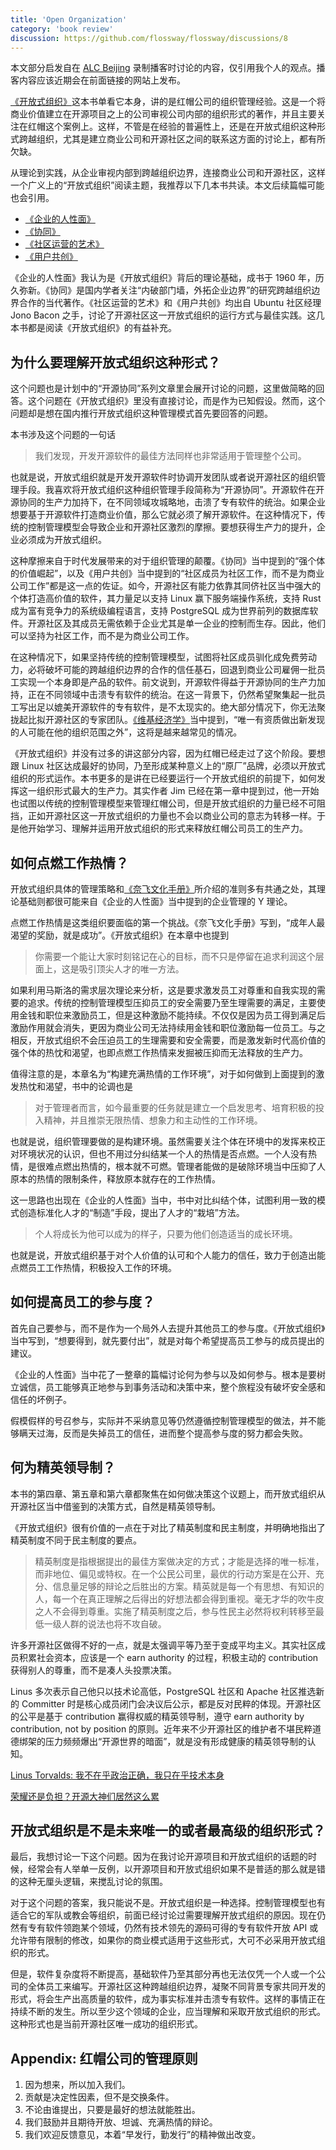```yaml
---
title: 'Open Organization'
category: 'book review'
discussion: https://github.com/flossway/flossway/discussions/8
---
```


本文部分启发自在 [ALC Beijing](https://alc-beijing.github.io/alc-site/) 录制播客时讨论的内容，仅引用我个人的观点。播客内容应该近期会在前面链接的网站上发布。

[《开放式组织》](https://book.douban.com/subject/26894636)这本书单看它本身，讲的是红帽公司的组织管理经验。这是一个将商业价值建立在开源项目之上的公司审视公司内部的组织形式的著作，并且主要关注在红帽这个案例上。这样，不管是在经验的普遍性上，还是在开放式组织这种形式跨越组织，尤其是建立商业公司和开源社区之间的联系这方面的讨论上，都有所欠缺。

从理论到实践，从企业审视内部到跨越组织边界，连接商业公司和开源社区，这样一个广义上的“开放式组织”阅读主题，我推荐以下几本书共读。本文后续篇幅可能也会引用。

* [《企业的人性面》](https://book.douban.com/subject/27125968/)
* [《协同》](https://book.douban.com/subject/34834429/)
* [《社区运营的艺术》](https://book.douban.com/subject/26976995/)
* [《用户共创》](https://book.douban.com/subject/35531548/)

《企业的人性面》我认为是《开放式组织》背后的理论基础，成书于 1960 年，历久弥新。《协同》是国内学者关注“内破部门墙，外拓企业边界”的研究跨越组织边界合作的当代著作。《社区运营的艺术》和《用户共创》均出自 Ubuntu 社区经理 Jono Bacon 之手，讨论了开源社区这一开放式组织的运行方式与最佳实践。这几本书都是阅读《开放式组织》的有益补充。

## 为什么要理解开放式组织这种形式？

这个问题也是计划中的“开源协同”系列文章里会展开讨论的问题，这里做简略的回答。这个问题在《开放式组织》里没有直接讨论，而是作为已知假设。然而，这个问题却是想在国内推行开放式组织这种管理模式首先要回答的问题。

本书涉及这个问题的一句话

> 我们发现，开发开源软件的最佳方法同样也非常适用于管理整个公司。

也就是说，开放式组织就是开发开源软件时协调开发团队或者说开源社区的组织管理手段。我喜欢将开放式组织这种组织管理手段简称为“开源协同”。开源软件在开源协同的生产力加持下，在不同领域攻城略地，击溃了专有软件的统治。如果企业想要基于开源软件打造商业价值，那么它就必须了解开源软件。在这种情况下，传统的控制管理模型会导致企业和开源社区激烈的摩擦。要想获得生产力的提升，企业必须成为开放式组织。

这种摩擦来自于时代发展带来的对于组织管理的颠覆。《协同》当中提到的“强个体的价值崛起”，以及《用户共创》当中提到的“社区成员为社区工作，而不是为商业公司工作”都是这一点的佐证。如今，开源社区有能力依靠其同侪社区当中强大的个体打造高价值的软件，其力量足以支持 Linux 赢下服务端操作系统，支持 Rust 成为富有竞争力的系统级编程语言，支持 PostgreSQL 成为世界前列的数据库软件。开源社区及其成员无需依赖于企业尤其是单一企业的控制而生存。因此，他们可以坚持为社区工作，而不是为商业公司工作。

在这种情况下，如果坚持传统的控制管理模型，试图将社区成员驯化成免费劳动力，必将破坏可能的跨越组织边界的合作的信任基石，回退到商业公司雇佣一批员工实现一个本身即是产品的软件。前文说到，开源软件得益于开源协同的生产力加持，正在不同领域中击溃专有软件的统治。在这一背景下，仍然希望聚集起一批员工写出足以媲美开源软件的专有软件，是不太现实的。绝大部分情况下，你无法聚拢起比拟开源社区的专家团队。[《维基经济学》](https://book.douban.com/subject/2265341/)当中提到，“唯一有资质做出新发现的人可能在他的组织范围之外”，这将是越来越常见的情况。

《开放式组织》并没有过多的讲这部分内容，因为红帽已经走过了这个阶段。要想跟 Linux 社区达成最好的协同，乃至形成某种意义上的“原厂”品牌，必须以开放式组织的形式运作。本书更多的是讲在已经要运行一个开放式组织的前提下，如何发挥这一组织形式最大的生产力。其实作者 Jim 已经在第一章中提到过，他一开始也试图以传统的控制管理模型来管理红帽公司，但是开放式组织的力量已经不可阻挡，正如开源社区这一开放式组织的力量也不会以商业公司的意志为转移一样。于是他开始学习、理解并运用开放式组织的形式来释放红帽公司员工的生产力。

## 如何点燃工作热情？

开放式组织具体的管理策略和[《奈飞文化手册》](https://book.douban.com/subject/30356081/)所介绍的准则多有共通之处，其理论基础则都很可能来自《企业的人性面》当中提到的企业管理的 Y 理论。

点燃工作热情是这类组织要面临的第一个挑战。《奈飞文化手册》写到，“成年人最渴望的奖励，就是成功”。《开放式组织》在本章中也提到

> 你需要一个能让大家时刻铭记在心的目标，而不只是停留在追求利润这个层面上，这是吸引顶尖人才的唯一方法。

如果利用马斯洛的需求层次理论来分析，这是要求激发员工对尊重和自我实现的需要的追求。传统的控制管理模型压抑员工的安全需要乃至生理需要的满足，主要使用金钱和职位来激励员工，但是这种激励不能持续。不仅仅是因为员工得到满足后激励作用就会消失，更因为商业公司无法持续用金钱和职位激励每一位员工。与之相反，开放式组织不会压迫员工的生理需要和安全需要，而是激发新时代高价值的强个体的热忱和渴望，也即点燃工作热情来发掘被压抑而无法释放的生产力。

值得注意的是，本章名为“构建充满热情的工作环境”，对于如何做到上面提到的激发热忱和渴望，书中的论调也是

> 对于管理者而言，如今最重要的任务就是建立一个启发思考、培育积极的投入精神，并且推崇无限热情、想象力和主动性的工作环境。

也就是说，组织管理要做的是构建环境。虽然需要关注个体在环境中的发挥来校正对环境状况的认识，但也不用过分纠结某一个人的热情是否点燃。一个人没有热情，是很难点燃出热情的，根本就不可燃。管理者能做的是破除环境当中压抑了人原本的热情的限制条件，释放原本就存在的工作热情。

这一思路也出现在《企业的人性面》当中，书中对比纠结个体，试图利用一致的模式创造标准化人才的“制造”手段，提出了人才的“栽培”方法。

> 个人将成长为他可以成为的样子，只要为他们创造适当的成长环境。

也就是说，开放式组织基于对个人价值的认可和个人能力的信任，致力于创造出能点燃员工工作热情，积极投入工作的环境。

## 如何提高员工的参与度？

首先自己要参与，而不是作为一个局外人去提升其他员工的参与度。《开放式组织》当中写到，“想要得到，就先要付出”，就是对每个希望提高员工参与的成员提出的建议。

《企业的人性面》当中花了一整章的篇幅讨论何为参与以及如何参与。根本是要树立诚信，员工能够真正地参与到事务活动和决策中来，整个旅程没有破坏安全感和信任的坏例子。

假模假样的号召参与，实际并不采纳意见等仍然遵循控制管理模型的做法，并不能够瞒天过海，反而是失掉员工的信任，进而整个提高参与度的努力都会失败。

## 何为精英领导制？

本书的第四章、第五章和第六章都聚焦在如何做决策这个议题上，而开放式组织从开源社区当中借鉴到的决策方式，自然是精英领导制。

《开放式组织》很有价值的一点在于对比了精英制度和民主制度，并明确地指出了精英制度不同于民主制度的要点。

> 精英制度是指根据提出的最佳方案做决定的方式；才能是选择的唯一标准，而非地位、偏见或特权。在一个公民公司里，最优的行动方案是在公开、充分、信息量足够的辩论之后胜出的方案。精英就是每一个有思想、有知识的人，每一个在真正理解之后得出的好想法都会得到重视。毫无才华的吹牛皮之人不会得到尊重。实施了精英制度之后，参与性民主必然将权利转移至最低一级人群的说法也将不攻自破。

许多开源社区做得不好的一点，就是太强调平等乃至于变成平均主义。其实社区成员积累社会资本，应该是一个 earn authority 的过程，积极主动的 contribution 获得别人的尊重，而不是凑人头投票决策。

Linus 多次表示自己他只以技术论高低，PostgreSQL 社区和 Apache 社区推选新的 Committer 时是核心成员闭门会决议后公示，都是反对民粹的体现。开源社区的公平是基于 contribution 赢得权威的精英领导制，遵守 earn authority by contribution, not by position 的原则。近年来不少开源社区的维护者不堪民粹道德绑架的压力频频爆出“开源世界的暗面”，就是没有形成健康的精英领导制的认知。

[Linus Torvalds: 我不在乎政治正确，我只在乎技术本身](https://www.bilibili.com/video/BV1454y1E7xp)

[荣耀还是负担？开源大神们居然这么累](https://www.bilibili.com/video/BV19f4y1F7QQ)

## 开放式组织是不是未来唯一的或者最高级的组织形式？

最后，我想讨论一下这个问题。因为在我讨论开源项目和开放式组织的话题的时候，经常会有人举单一反例，以开源项目和开放式组织如果不是普适的那么就是错的这种无厘头逻辑，来搅乱讨论的氛围。

对于这个问题的答案，我只能说不是。开放式组织是一种选择。控制管理模型也有适合它的军队或教会等组织，前面已经讨论过需要理解开放式组织的原因。现在仍然有专有软件领跑某个领域，仍然有技术领先的源码可得的专有软件开放 API 或允许带有限制的修改，如果你的商业模式适用于这些形式，大可不必采用开放式组织的形式。

但是，软件复杂度将不断提高，基础软件乃至其部分再也无法仅凭一个人或一个公司的全体员工来编写。开源社区这种跨越组织边界，凝聚不同背景专家共同开发的形式，将会生产出高质量的软件，成为事实标准并击溃专有软件。这样的事情正在持续不断的发生。所以至少这个领域的企业，应当理解和采取开放式组织的形式。这种形式也是当前开源社区唯一成功的组织形式。

## Appendix: 红帽公司的管理原则

1. 因为想来，所以加入我们。
2. 贡献是决定性因素，但不是交换条件。
3. 不论由谁提出，只要是最好的想法就能胜出。
4. 我们鼓励并且期待开放、坦诚、充满热情的辩论。
5. 我们欢迎反馈意见，本着“早发行，勤发行”的精神做出改变。
